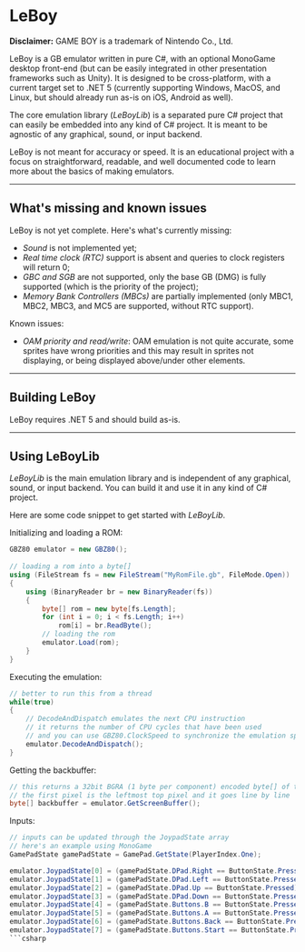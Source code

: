 LeBoy
===================
**Disclaimer:** GAME BOY is a trademark of Nintendo Co., Ltd.

LeBoy is a GB emulator written in pure C#, with an optional MonoGame desktop front-end (but can be easily integrated in other presentation frameworks such as Unity). It is designed to be cross-platform, with a current target set to .NET 5 (currently supporting Windows, MacOS, and Linux, but should already run as-is on iOS, Android as well).

The core emulation library (*LeBoyLib*) is a separated pure C# project that can easily be embedded into any kind of C# project. It is meant to be agnostic of any graphical, sound, or input backend.

LeBoy is not meant for accuracy or speed. It is an educational project with a focus on straightforward, readable, and well documented code to learn more about the basics of making emulators.

----------

What's missing and known issues
-------------

LeBoy is not yet complete. Here's what's currently missing:

- *Sound* is not implemented yet;
- *Real time clock (RTC)* support is absent and queries to clock registers will return 0;
- *GBC and SGB* are not supported, only the base GB (DMG) is fully supported (which is the priority of the project);
- *Memory Bank Controllers (MBCs)* are partially implemented (only MBC1, MBC2, MBC3, and MC5 are supported, without RTC support).

Known issues:

- *OAM priority and read/write*: OAM emulation is not quite accurate, some sprites have wrong priorities and this may result in sprites not displaying, or being displayed above/under other elements.

----------

Building LeBoy
-------------

LeBoy requires .NET 5 and should build as-is.

----------

Using LeBoyLib
-------------

*LeBoyLib* is the main emulation library and is independent of any graphical, sound, or input backend. You can build it and use it in any kind of C# project.

Here are some code snippet to get started with *LeBoyLib*.

Initializing and loading a ROM:

```csharp
GBZ80 emulator = new GBZ80();
    
// loading a rom into a byte[]
using (FileStream fs = new FileStream("MyRomFile.gb", FileMode.Open))
{
    using (BinaryReader br = new BinaryReader(fs))
    {
        byte[] rom = new byte[fs.Length];
        for (int i = 0; i < fs.Length; i++)
            rom[i] = br.ReadByte();
        // loading the rom
        emulator.Load(rom);
    }
}
```

Executing the emulation:

```csharp
// better to run this from a thread
while(true)
{
    // DecodeAndDispatch emulates the next CPU instruction
    // it returns the number of CPU cycles that have been used
    // and you can use GBZ80.ClockSpeed to synchronize the emulation speed
    emulator.DecodeAndDispatch();
}
```

Getting the backbuffer:

```csharp
// this returns a 32bit BGRA (1 byte per component) encoded byte[] of the full 160x144 GB display
// the first pixel is the leftmost top pixel and it goes line by line
byte[] backbuffer = emulator.GetScreenBuffer();
```

Inputs:

```csharp
// inputs can be updated through the JoypadState array
// here's an example using MonoGame
GamePadState gamePadState = GamePad.GetState(PlayerIndex.One);

emulator.JoypadState[0] = (gamePadState.DPad.Right == ButtonState.Pressed); // right
emulator.JoypadState[1] = (gamePadState.DPad.Left == ButtonState.Pressed); // left
emulator.JoypadState[2] = (gamePadState.DPad.Up == ButtonState.Pressed); // up
emulator.JoypadState[3] = (gamePadState.DPad.Down == ButtonState.Pressed); // down
emulator.JoypadState[4] = (gamePadState.Buttons.B == ButtonState.Pressed); // B
emulator.JoypadState[5] = (gamePadState.Buttons.A == ButtonState.Pressed); // A
emulator.JoypadState[6] = (gamePadState.Buttons.Back == ButtonState.Pressed); // select
emulator.JoypadState[7] = (gamePadState.Buttons.Start == ButtonState.Pressed); // start
```csharp
